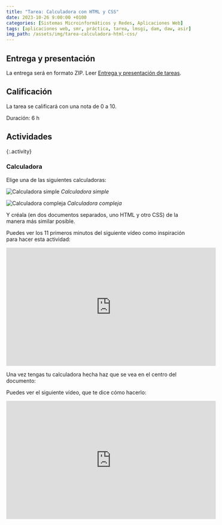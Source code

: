 ```yaml
---
title: "Tarea: Calculadora con HTML y CSS"
date: 2023-10-26 9:00:00 +0100
categories: [Sistemas Microinformáticos y Redes, Aplicaciones Web]
tags: [aplicaciones web, smr, práctica, tarea, lmsgi, dam, daw, asir]
img_path: /assets/img/tarea-calculadora-html-css/
---
```


## Entrega y presentación

La entrega será en formato ZIP. Leer [Entrega y presentación de tareas](/posts/entrega-presentacion-tareas/).

## Calificación

La tarea se calificará con una nota de 0 a 10.

Duración: 6 h

## Actividades

{:.activity}
### Calculadora

Elige una de las siguientes calculadoras:

![Calculadora simple](calculadora1.png)
_Calculadora simple_

![Calculadora compleja](calculadora2.avif)
_Calculadora compleja_

Y créala (en dos documentos separados, uno HTML y otro CSS) de la manera más similar posible.

Puedes ver los 11 primeros minutos del siguiente vídeo como inspiración para hacer esta actividad:

<iframe width="560" height="315" src="https://www.youtube.com/embed/hZFEgkrOwks?si=DXtcquWIF5hPmIjQ" title="YouTube video player" frameborder="0" allow="accelerometer; autoplay; clipboard-write; encrypted-media; gyroscope; picture-in-picture; web-share" allowfullscreen></iframe>

Una vez tengas tu calculadora hecha haz que se vea en el centro del documento:

Puedes ver el siguiente vídeo, que te dice cómo hacerlo:

<iframe width="560" height="315" src="https://www.youtube.com/embed/7h6P0m5lE2c?si=9lSFFGOka1Od_tCU" title="YouTube video player" frameborder="0" allow="accelerometer; autoplay; clipboard-write; encrypted-media; gyroscope; picture-in-picture; web-share" allowfullscreen></iframe>
